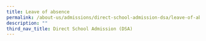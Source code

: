 ```yaml
---
title: Leave of absence
permalink: /about-us/admissions/direct-school-admission-dsa/leave-of-absence
description: ""
third_nav_title: Direct School Admission (DSA)
---
```

